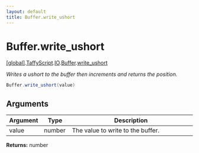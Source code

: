 ```yaml
---
layout: default
title: Buffer.write_ushort
---
```


# Buffer.write_ushort

[\[global\]]({{site.baseurl}}/docs/).[TaffyScript]({{site.baseurl}}/docs/TaffyScript/).[IO]({{site.baseurl}}/docs/TaffyScript/IO/).[Buffer]({{site.baseurl}}/docs/TaffyScript/IO/Buffer/).[write_ushort]({{site.baseurl}}/docs/TaffyScript/IO/Buffer/write_ushort/)

_Writes a ushort to the buffer then increments and returns the position._

```cs
Buffer.write_ushort(value)
```

## Arguments

<table>
  <col width="15%">
  <col width="15%">
  <thead>
    <tr>
      <th>Argument</th>
      <th>Type</th>
      <th>Description</th>
    </tr>
  </thead>
  <tbody>
    <tr>
      <td>value</td>
      <td>number</td>
      <td>The value to write to the buffer.</td>
    </tr>
  </tbody>
</table>

**Returns:** number
